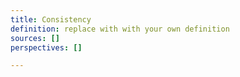 ```yaml
---
title: Consistency
definition: replace with with your own definition
sources: []
perspectives: []

---
```

